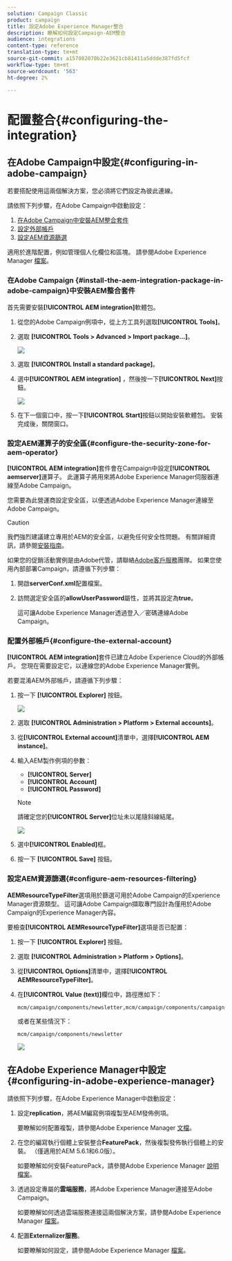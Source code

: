 ```yaml
---
solution: Campaign Classic
product: campaign
title: 設定Adobe Experience Manager整合
description: 瞭解如何設定Campaign-AEM整合
audience: integrations
content-type: reference
translation-type: tm+mt
source-git-commit: a157082070b22e3621cb81411a5ddde387fd5fcf
workflow-type: tm+mt
source-wordcount: '563'
ht-degree: 2%

---
```



# 配置整合{#configuring-the-integration}

## 在Adobe Campaign中設定{#configuring-in-adobe-campaign}

若要搭配使用這兩個解決方案，您必須將它們設定為彼此連線。

請依照下列步驟，在Adobe Campaign中啟動設定：

1. [在Adobe Campaign中安裝AEM整合套件](#install-the-aem-integration-package-in-adobe-campaign)
1. [設定外部帳戶](#configure-the-external-account)
1. [設定AEM資源篩選](#configure-aem-resources-filtering)

適用於進階配置，例如管理個人化欄位和區塊。 請參閱Adobe Experience Manager [檔案](https://helpx.adobe.com/experience-manager/6-5/sites/administering/using/campaignonpremise.html)。

### 在Adobe Campaign {#install-the-aem-integration-package-in-adobe-campaign}中安裝AEM整合套件

首先需要安裝&#x200B;**[!UICONTROL AEM integration]**&#x200B;軟體包。

1. 從您的Adobe Campaign例項中，從上方工具列選取&#x200B;**[!UICONTROL Tools]**。
1. 選取 **[!UICONTROL Tools > Advanced > Import package...]**。

   ![](assets/aem_config_1.png)

1. 選取 **[!UICONTROL Install a standard package]**。
1. 選中&#x200B;**[!UICONTROL AEM integration]** ，然後按一下&#x200B;**[!UICONTROL Next]**&#x200B;按鈕。

   ![](assets/aem_config_2.png)

1. 在下一個窗口中，按一下&#x200B;**[!UICONTROL Start]**&#x200B;按鈕以開始安裝軟體包。 安裝完成後，關閉窗口。

### 設定AEM運算子的安全區{#configure-the-security-zone-for-aem-operator}

**[!UICONTROL AEM integration]**&#x200B;套件會在Campaign中設定&#x200B;**[!UICONTROL aemserver]**&#x200B;運算子。 此運算子將用來將Adobe Experience Manager伺服器連線至Adobe Campaign。

您需要為此營運商設定安全區，以便透過Adobe Experience Manager連線至Adobe Campaign。

>[!CAUTION]
>
>我們強烈建議建立專用於AEM的安全區，以避免任何安全性問題。 有關詳細資訊，請參閱[安裝指南](../../installation/using/configuring-campaign-server.md#defining-security-zones)。

如果您的促銷活動實例是由Adobe代管，請聯絡[Adobe客戶服務](https://helpx.adobe.com/enterprise/admin-guide.html/enterprise/using/support-for-experience-cloud.ug.html)團隊。 如果您使用內部部署Campaign，請遵循下列步驟：

1. 開啟&#x200B;**serverConf.xml**&#x200B;配置檔案。
1. 訪問選定安全區的&#x200B;**allowUserPassword**&#x200B;屬性，並將其設定為&#x200B;**true**。

   這可讓Adobe Experience Manager透過登入／密碼連線Adobe Campaign。

### 配置外部帳戶{#configure-the-external-account}

**[!UICONTROL AEM integration]**&#x200B;套件已建立Adobe Experience Cloud的外部帳戶。 您現在需要設定它，以連線您的Adobe Experience Manager實例。

若要混淆AEM外部帳戶，請遵循下列步驟：

1. 按一下 **[!UICONTROL Explorer]** 按鈕。

   ![](assets/aem_config_3.png)

1. 選取 **[!UICONTROL Administration > Platform > External accounts]**。
1. 從&#x200B;**[!UICONTROL External account]**&#x200B;清單中，選擇&#x200B;**[!UICONTROL AEM instance]**。
1. 輸入AEM製作例項的參數：

   * **[!UICONTROL Server]**
   * **[!UICONTROL Account]**
   * **[!UICONTROL Password]**

   >[!NOTE]
   >
   >請確定您的&#x200B;**[!UICONTROL Server]**&#x200B;位址未以尾隨斜線結尾。

   ![](assets/aem_config_4.png)

1. 選中&#x200B;**[!UICONTROL Enabled]**&#x200B;框。
1. 按一下 **[!UICONTROL Save]** 按鈕。

### 設定AEM資源篩選{#configure-aem-resources-filtering}

**AEMResourceTypeFilter**&#x200B;選項用於篩選可用於Adobe Campaign的Experience Manager資源類型。 這可讓Adobe Campaign擷取專門設計為僅用於Adobe Campaign的Experience Manager內容。

要檢查&#x200B;**[!UICONTROL AEMResourceTypeFilter]**&#x200B;選項是否已配置：

1. 按一下 **[!UICONTROL Explorer]** 按鈕。
1. 選取 **[!UICONTROL Administration > Platform > Options]**。
1. 從&#x200B;**[!UICONTROL Options]**&#x200B;清單中，選擇&#x200B;**[!UICONTROL AEMResourceTypeFilter]**。
1. 在&#x200B;**[!UICONTROL Value (text)]**&#x200B;欄位中，路徑應如下：

   ```
   mcm/campaign/components/newsletter,mcm/campaign/components/campaign_newsletterpage,mcm/neolane/components/newsletter
   ```

   或者在某些情況下：

   ```
   mcm/campaign/components/newsletter
   ```

   ![](assets/aem_config_5.png)

## 在Adobe Experience Manager中設定{#configuring-in-adobe-experience-manager}

請依照下列步驟，在Adobe Experience Manager中啟動設定：

1. 設定&#x200B;**replication**，將AEM編寫例項複製至AEM發佈例項。

   要瞭解如何配置複製，請參閱Adobe Experience Manager [文檔](https://helpx.adobe.com/experience-manager/6-5/sites/deploying/using/replication.html)。

1. 在您的編寫執行個體上安裝整合&#x200B;**FeaturePack**，然後複製發佈執行個體上的安裝。 （僅適用於AEM 5.6.1和6.0版）。

   如要瞭解如何安裝FeaturePack，請參閱Adobe Experience Manager [說明檔案](https://helpx.adobe.com/experience-manager/aem-previous-versions.html)。

1. 透過設定專屬的&#x200B;**雲端服務**，將Adobe Experience Manager連接至Adobe Campaign。

   如要瞭解如何透過雲端服務連接這兩個解決方案，請參閱Adobe Experience Manager [檔案](https://helpx.adobe.com/experience-manager/6-5/sites/administering/using/campaignonpremise.html#ConfiguringAdobeExperienceManager)。

1. 配置&#x200B;**Externalizer服務**。

   如要瞭解如何設定，請參閱Adobe Experience Manager [檔案](https://helpx.adobe.com/experience-manager/6-5/sites/developing/using/externalizer.html)。

